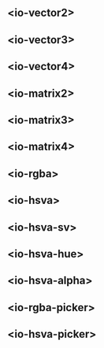 ## &lt;io-vector2&gt;

<io-element-demo element="io-vector2" properties='{"value": [1, 0.5]}'></io-element-demo>

<io-element-demo element="io-vector2" properties='{"value": {"x": 1, "y": 0.5}, "canlink": true}'></io-element-demo>

## &lt;io-vector3&gt;

<io-element-demo element="io-vector3" properties='{"value": [1, 0.5, 0.1], "canlink": true}'></io-element-demo>

## &lt;io-vector4&gt;

<io-element-demo element="io-vector4" properties='{"value": [1, 0.5, 0.1, 0], "canlink": true}'></io-element-demo>

## &lt;io-matrix2&gt;

<io-element-demo element="io-matrix2" properties='{"value": [1, 0, 0, 1]}'></io-element-demo>

## &lt;io-matrix3&gt;

<io-element-demo element="io-matrix3" properties='{"value": [1, 0, 0, 0, 1, 0, 0, 0, 1]}'></io-element-demo>

## &lt;io-matrix4&gt;

<io-element-demo element="io-matrix4" properties='{"value": [1, 0, 0, 0, 0, 1, 0, 0, 0, 0, 1, 0, 0, 0, 0, 1]}'></io-element-demo>

## &lt;io-rgba&gt;

<io-element-demo element="io-rgba" properties='{"value": [1, 0.5, 0, 0.5]}'></io-element-demo>

<io-element-demo element="io-rgba" properties='{"value": {"r": 1, "g": 0.5, "b": 0, "a": 0.5}}'></io-element-demo>

## &lt;io-hsva&gt;

<io-element-demo element="io-hsva" properties='{"value": [1, 0.5, 1, 0.5]}'></io-element-demo>

<io-element-demo element="io-hsva" properties='{"value": {"h": 1, "s": 0.5, "v": 1, "a": 0.5}}'></io-element-demo>

## &lt;io-hsva-sv&gt;

<io-element-demo element="io-hsva-sv"
  width="128px"
  height="128px"
  properties='{"value": [0, 1, 0, 1]}'
  config='{"value": ["io-hsva"]}
'></io-element-demo>

## &lt;io-hsva-hue&gt;

<io-element-demo element="io-hsva-hue"
  width="64px"
  height="64px"
  properties='{"value": [0.5, 0, 0], "horizontal": false}'
  config='{"value": ["io-hsva"]}
'></io-element-demo>

## &lt;io-hsva-alpha&gt;

<io-element-demo element="io-hsva-alpha"
  width="64px"
  height="64px"
  properties='{"value": [0, 0, 0, 0.5], "horizontal": false}'
  config='{"value": ["io-hsva"]}
'></io-element-demo>

## &lt;io-rgba-picker&gt;

<io-element-demo element="io-rgba-picker"
  width="192px"
  height="128px"
  properties='{"value": [0.2, 0.8, 0.5, 0.9], "horizontal": true}'
  config='{"value": ["io-rgba"]}
'></io-element-demo>

## &lt;io-hsva-picker&gt;

<io-element-demo element="io-hsva-picker"
  width="192px"
  height="128px"
  properties='{"value": [0.2, 0.8, 0.5, 0.9], "horizontal": true}'
  config='{"value": ["io-hsva"]}
'></io-element-demo>
